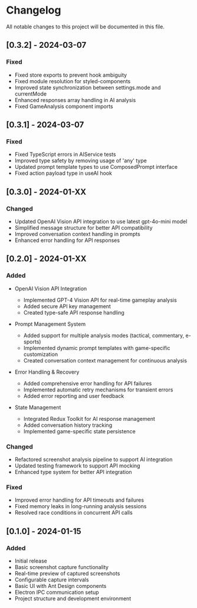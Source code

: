 # Changelog

All notable changes to this project will be documented in this file.

## [0.3.2] - 2024-03-07

### Fixed

- Fixed store exports to prevent hook ambiguity
- Fixed module resolution for styled-components
- Improved state synchronization between settings.mode and currentMode
- Enhanced responses array handling in AI analysis
- Fixed GameAnalysis component imports

## [0.3.1] - 2024-03-07

### Fixed

- Fixed TypeScript errors in AIService tests
- Improved type safety by removing usage of 'any' type
- Updated prompt template types to use ComposedPrompt interface
- Fixed action payload type in useAI hook

## [0.3.0] - 2024-01-XX

### Changed

- Updated OpenAI Vision API integration to use latest gpt-4o-mini model
- Simplified message structure for better API compatibility
- Improved conversation context handling in prompts
- Enhanced error handling for API responses

## [0.2.0] - 2024-01-XX

### Added

- OpenAI Vision API Integration
  - Implemented GPT-4 Vision API for real-time gameplay analysis
  - Added secure API key management
  - Created type-safe API response handling

- Prompt Management System
  - Added support for multiple analysis modes (tactical, commentary, e-sports)
  - Implemented dynamic prompt templates with game-specific customization
  - Created conversation context management for continuous analysis

- Error Handling & Recovery
  - Added comprehensive error handling for API failures
  - Implemented automatic retry mechanisms for transient errors
  - Added error reporting and user feedback

- State Management
  - Integrated Redux Toolkit for AI response management
  - Added conversation history tracking
  - Implemented game-specific state persistence

### Changed

- Refactored screenshot analysis pipeline to support AI integration
- Updated testing framework to support API mocking
- Enhanced type system for better API integration

### Fixed

- Improved error handling for API timeouts and failures
- Fixed memory leaks in long-running analysis sessions
- Resolved race conditions in concurrent API calls

## [0.1.0] - 2024-01-15

### Added

- Initial release
- Basic screenshot capture functionality
- Real-time preview of captured screenshots
- Configurable capture intervals
- Basic UI with Ant Design components
- Electron IPC communication setup
- Project structure and development environment
